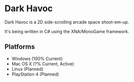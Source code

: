 Dark Havoc
=========

Dark Havoc is a 2D side-scrolling arcade space shoot-em-up.

It's being written in C# using the XNA/MonoGame framework.

Platforms
-------

* Windows (100% Current)
* Mac OS X (?% Current, Active)
* Linux (Planned)
* PlayStation 4 (Planned)
